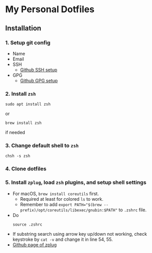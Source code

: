 # My Personal Dotfiles

## Installation

### 1. Setup git config
- Name
- Email
- SSH
    - [Github SSH setup](https://docs.github.com/en/github/authenticating-to-github/connecting-to-github-with-ssh)
- GPG
    - [Github GPG setup](https://docs.github.com/en/github/authenticating-to-github/managing-commit-signature-verification)

### 2. Install `zsh`
```
sudo apt install zsh
```
or
```
brew install zsh
```
if needed

### 3. Change default shell to `zsh`
```
chsh -s zsh
```

### 4. Clone dotfiles

### 5. Install `zplug`, load `zsh` plugins, and setup shell settings
- For macOS, `brew install coreutils` first.
    - Required at least for colored `ls` to work.
    - Remember to add `export PATH="$(brew --prefix)/opt/coreutils/libexec/gnubin:$PATH"` to `.zshrc` file.
- Do
    ```
    source .zshrc
    ```
- If substring search using arrow key up/down not working, check keystroke by `cat -v` and change it in line 54, 55.
- [Github page of zplug](https://github.com/zplug/zplug)
